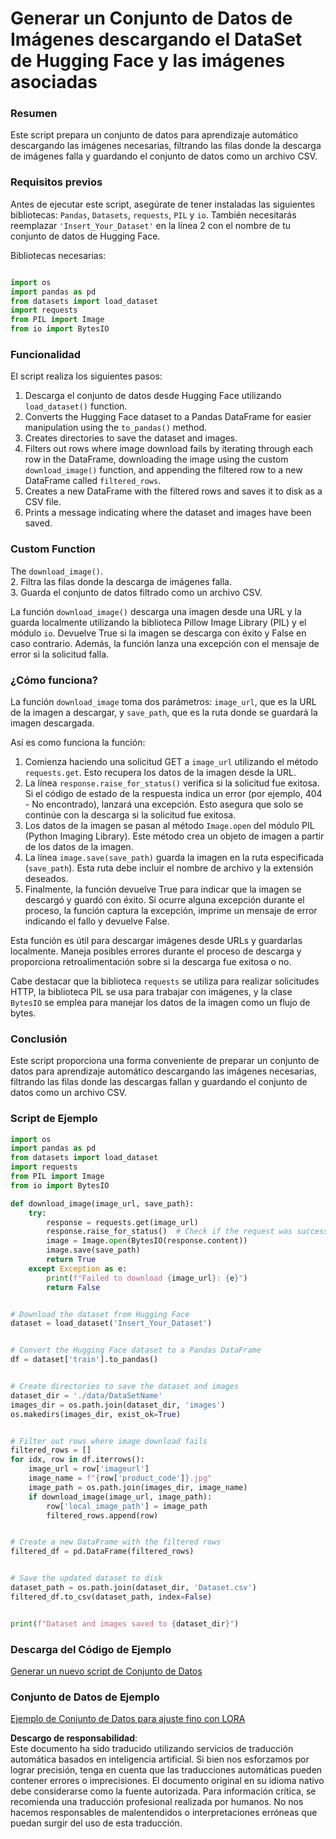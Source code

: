 # Generar un Conjunto de Datos de Imágenes descargando el DataSet de Hugging Face y las imágenes asociadas

### Resumen

Este script prepara un conjunto de datos para aprendizaje automático descargando las imágenes necesarias, filtrando las filas donde la descarga de imágenes falla y guardando el conjunto de datos como un archivo CSV.

### Requisitos previos

Antes de ejecutar este script, asegúrate de tener instaladas las siguientes bibliotecas: `Pandas`, `Datasets`, `requests`, `PIL` y `io`. También necesitarás reemplazar `'Insert_Your_Dataset'` en la línea 2 con el nombre de tu conjunto de datos de Hugging Face.

Bibliotecas necesarias:

```python

import os
import pandas as pd
from datasets import load_dataset
import requests
from PIL import Image
from io import BytesIO
```

### Funcionalidad

El script realiza los siguientes pasos:

1. Descarga el conjunto de datos desde Hugging Face utilizando `load_dataset()` function.
2. Converts the Hugging Face dataset to a Pandas DataFrame for easier manipulation using the `to_pandas()` method.
3. Creates directories to save the dataset and images.
4. Filters out rows where image download fails by iterating through each row in the DataFrame, downloading the image using the custom `download_image()` function, and appending the filtered row to a new DataFrame called `filtered_rows`.
5. Creates a new DataFrame with the filtered rows and saves it to disk as a CSV file.
6. Prints a message indicating where the dataset and images have been saved.

### Custom Function

The `download_image()`.  
2. Filtra las filas donde la descarga de imágenes falla.  
3. Guarda el conjunto de datos filtrado como un archivo CSV.

La función `download_image()` descarga una imagen desde una URL y la guarda localmente utilizando la biblioteca Pillow Image Library (PIL) y el módulo `io`. Devuelve True si la imagen se descarga con éxito y False en caso contrario. Además, la función lanza una excepción con el mensaje de error si la solicitud falla.

### ¿Cómo funciona?

La función `download_image` toma dos parámetros: `image_url`, que es la URL de la imagen a descargar, y `save_path`, que es la ruta donde se guardará la imagen descargada.

Así es como funciona la función:

1. Comienza haciendo una solicitud GET a `image_url` utilizando el método `requests.get`. Esto recupera los datos de la imagen desde la URL.  
2. La línea `response.raise_for_status()` verifica si la solicitud fue exitosa. Si el código de estado de la respuesta indica un error (por ejemplo, 404 - No encontrado), lanzará una excepción. Esto asegura que solo se continúe con la descarga si la solicitud fue exitosa.  
3. Los datos de la imagen se pasan al método `Image.open` del módulo PIL (Python Imaging Library). Este método crea un objeto de imagen a partir de los datos de la imagen.  
4. La línea `image.save(save_path)` guarda la imagen en la ruta especificada (`save_path`). Esta ruta debe incluir el nombre de archivo y la extensión deseados.  
5. Finalmente, la función devuelve True para indicar que la imagen se descargó y guardó con éxito. Si ocurre alguna excepción durante el proceso, la función captura la excepción, imprime un mensaje de error indicando el fallo y devuelve False.

Esta función es útil para descargar imágenes desde URLs y guardarlas localmente. Maneja posibles errores durante el proceso de descarga y proporciona retroalimentación sobre si la descarga fue exitosa o no.

Cabe destacar que la biblioteca `requests` se utiliza para realizar solicitudes HTTP, la biblioteca PIL se usa para trabajar con imágenes, y la clase `BytesIO` se emplea para manejar los datos de la imagen como un flujo de bytes.

### Conclusión

Este script proporciona una forma conveniente de preparar un conjunto de datos para aprendizaje automático descargando las imágenes necesarias, filtrando las filas donde las descargas fallan y guardando el conjunto de datos como un archivo CSV.

### Script de Ejemplo

```python
import os
import pandas as pd
from datasets import load_dataset
import requests
from PIL import Image
from io import BytesIO

def download_image(image_url, save_path):
    try:
        response = requests.get(image_url)
        response.raise_for_status()  # Check if the request was successful
        image = Image.open(BytesIO(response.content))
        image.save(save_path)
        return True
    except Exception as e:
        print(f"Failed to download {image_url}: {e}")
        return False


# Download the dataset from Hugging Face
dataset = load_dataset('Insert_Your_Dataset')


# Convert the Hugging Face dataset to a Pandas DataFrame
df = dataset['train'].to_pandas()


# Create directories to save the dataset and images
dataset_dir = './data/DataSetName'
images_dir = os.path.join(dataset_dir, 'images')
os.makedirs(images_dir, exist_ok=True)


# Filter out rows where image download fails
filtered_rows = []
for idx, row in df.iterrows():
    image_url = row['imageurl']
    image_name = f"{row['product_code']}.jpg"
    image_path = os.path.join(images_dir, image_name)
    if download_image(image_url, image_path):
        row['local_image_path'] = image_path
        filtered_rows.append(row)


# Create a new DataFrame with the filtered rows
filtered_df = pd.DataFrame(filtered_rows)


# Save the updated dataset to disk
dataset_path = os.path.join(dataset_dir, 'Dataset.csv')
filtered_df.to_csv(dataset_path, index=False)


print(f"Dataset and images saved to {dataset_dir}")
```

### Descarga del Código de Ejemplo  
[Generar un nuevo script de Conjunto de Datos](../../../../code/04.Finetuning/generate_dataset.py)

### Conjunto de Datos de Ejemplo  
[Ejemplo de Conjunto de Datos para ajuste fino con LORA](../../../../code/04.Finetuning/olive-ort-example/dataset/dataset-classification.json)

**Descargo de responsabilidad**:  
Este documento ha sido traducido utilizando servicios de traducción automática basados en inteligencia artificial. Si bien nos esforzamos por lograr precisión, tenga en cuenta que las traducciones automáticas pueden contener errores o imprecisiones. El documento original en su idioma nativo debe considerarse como la fuente autorizada. Para información crítica, se recomienda una traducción profesional realizada por humanos. No nos hacemos responsables de malentendidos o interpretaciones erróneas que puedan surgir del uso de esta traducción.